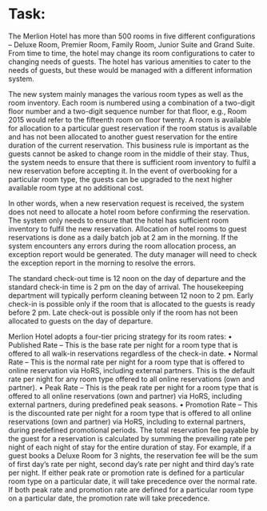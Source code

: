 # Task:
The Merlion Hotel has more than 500 rooms in five different configurations – Deluxe Room,
Premier Room, Family Room, Junior Suite and Grand Suite. From time to time, the hotel
may change its room configurations to cater to changing needs of guests. The hotel has
various amenities to cater to the needs of guests, but these would be managed with a different
information system.


The new system mainly manages the various room types as well as the room inventory. Each
room is numbered using a combination of a two-digit floor number and a two-digit sequence
number for that floor, e.g., Room 2015 would refer to the fifteenth room on floor twenty.
A room is available for allocation to a particular guest reservation if the room status is
available and has not been allocated to another guest reservation for the entire duration of the
current reservation. This business rule is important as the guests cannot be asked to change
room in the middle of their stay. Thus, the system needs to ensure that there is sufficient
room inventory to fulfil a new reservation before accepting it. In the event of overbooking for
a particular room type, the guests can be upgraded to the next higher available room type at
no additional cost.


In other words, when a new reservation request is received, the system does not need to
allocate a hotel room before confirming the reservation. The system only needs to ensure that
the hotel has sufficient room inventory to fulfil the new reservation. Allocation of hotel
rooms to guest reservations is done as a daily batch job at 2 am in the morning. If the system
encounters any errors during the room allocation process, an exception report would be
generated. The duty manager will need to check the exception report in the morning to
resolve the errors.


The standard check-out time is 12 noon on the day of departure and the standard check-in
time is 2 pm on the day of arrival. The housekeeping department will typically perform
cleaning between 12 noon to 2 pm. Early check-in is possible only if the room that is
allocated to the guests is ready before 2 pm. Late check-out is possible only if the room has
not been allocated to guests on the day of departure.



Merlion Hotel adopts a four-tier pricing strategy for its room rates:
• Published Rate – This is the base rate per night for a room type that is offered to all
walk-in reservations regardless of the check-in date.
• Normal Rate – This is the normal rate per night for a room type that is offered to
online reservation via HoRS, including external partners. This is the default rate per
night for any room type offered to all online reservations (own and partner).
• Peak Rate – This is the peak rate per night for a room type that is offered to all online
reservations (own and partner) via HoRS, including external partners, during
predefined peak seasons.
• Promotion Rate – This is the discounted rate per night for a room type that is offered
to all online reservations (own and partner) via HoRS, including to external partners,
during predefined promotional periods.
The total reservation fee payable by the guest for a reservation is calculated by summing the
prevailing rate per night of each night of stay for the entire duration of stay. For example, if a
guest books a Deluxe Room for 3 nights, the reservation fee will be the sum of first day’s rate
per night, second day’s rate per night and third day’s rate per night. If either peak rate or
promotion rate is defined for a particular room type on a particular date, it will take
precedence over the normal rate. If both peak rate and promotion rate are defined for a
particular room type on a particular date, the promotion rate will take precedence.
